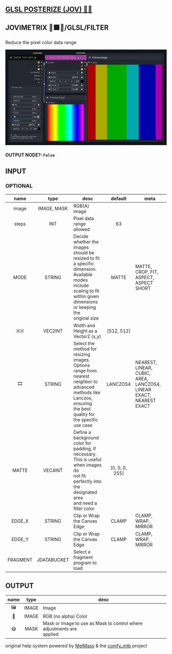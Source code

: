 ## [GLSL POSTERIZE (JOV) 🧙🏽](https://github.com/Amorano/Jovimetrix-examples/blob/master/node/GLSL%20POSTERIZE/GLSL%20POSTERIZE.md)

## JOVIMETRIX 🔺🟩🔵/GLSL/FILTER

Reduce the pixel color data range

![GLSL POSTERIZE](https://raw.githubusercontent.com/Amorano/Jovimetrix-examples/master/node/GLSL%20POSTERIZE/GLSL%20POSTERIZE.png)

#### OUTPUT NODE?: `False`

## INPUT

### OPTIONAL

name | type | desc | default | meta
:---:|:---:|---|:---:|---
image  |  IMAGE, MASK  | RGB(A) image |  | 
steps  |  INT  | Pixel data range allowed | 63 | 
MODE  |  STRING  | Decide whether the images should be<br>resized to fit a specific dimension.<br>Available modes include scaling to fit<br>within given dimensions or keeping the<br>original size | MATTE | MATTE, CROP, FIT, ASPECT, ASPECT SHORT
🇼🇭  |  VEC2INT  | Width and Height as a Vector2 (x,y) | [512, 512] | 
🎞️  |  STRING  | Select the method for resizing images.<br>Options range from nearest neighbor to<br>advanced methods like Lanczos, ensuring<br>the best quality for the specific use case | LANCZOS4 | NEAREST, LINEAR, CUBIC, AREA, LANCZOS4,<br>LINEAR EXACT, NEAREST EXACT
MATTE  |  VEC4INT  | Define a background color for padding, if<br>necessary. This is useful when images do<br>not fit perfectly into the designated area<br>and need a filler color | [0, 0, 0, 255] | 
EDGE_X  |  STRING  | Clip or Wrap the Canvas Edge | CLAMP | CLAMP, WRAP, MIRROR
EDGE_Y  |  STRING  | Clip or Wrap the Canvas Edge | CLAMP | CLAMP, WRAP, MIRROR
FRAGMENT  |  JDATABUCKET  | Select a fragment program to load |  | 

## OUTPUT

name | type | desc
:---:|:---:|---
🖼️  |  IMAGE  | Image 
🌈  |  IMAGE  | RGB (no alpha) Color 
😷  |  MASK  | Mask or Image to use as Mask to control where adjustments are<br>applied 

original help system powered by [MelMass](https://github.com/melMass) & the [comfy_mtb](https://github.com/melMass/comfy_mtb) project